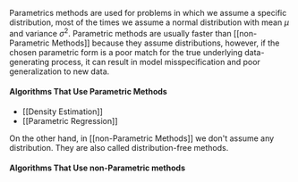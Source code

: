 Parametrics methods are used for problems in which we assume a specific distribution, most of the times we assume a normal distribution with mean $\mu$ and variance $\sigma^2$. Parametric methods are usually faster than [[non-Parametric Methods]] because they assume distributions, however, if the chosen parametric form is a poor match for the true underlying data-generating process, it can result in model misspecification and poor generalization to new data.

#### Algorithms That Use Parametric Methods
- [[Density Estimation]]
- [[Parametric Regression]]


On the other hand, in [[non-Parametric Methods]] we don't assume any distribution. They are also called distribution-free methods.

#### Algorithms That Use non-Parametric methods